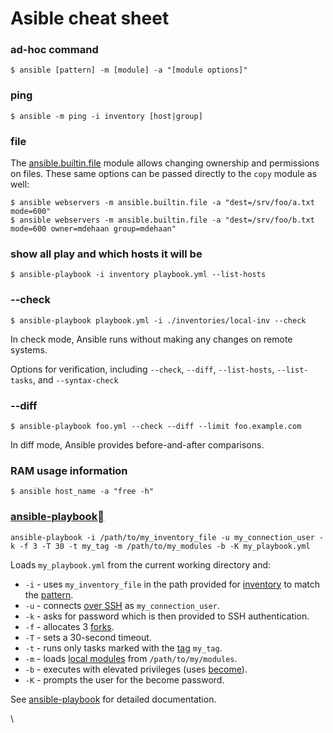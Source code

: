 # Asible cheat sheet

### ad-hoc command

```
$ ansible [pattern] -m [module] -a "[module options]"
```

### ping

```
$ ansible -m ping -i inventory [host|group]
```

### file

The [ansible.builtin.file](https://docs.ansible.com/ansible/latest/collections/ansible/builtin/file\_module.html#file-module) module allows changing ownership and permissions on files. These same options can be passed directly to the `copy` module as well:

```
$ ansible webservers -m ansible.builtin.file -a "dest=/srv/foo/a.txt mode=600"
$ ansible webservers -m ansible.builtin.file -a "dest=/srv/foo/b.txt mode=600 owner=mdehaan group=mdehaan"
```

### show all play and which hosts it will be

```
$ ansible-playbook -i inventory playbook.yml --list-hosts
```

### --check

```
$ ansible-playbook playbook.yml -i ./inventories/local-inv --check
```

In check mode, Ansible runs without making any changes on remote systems.

Options for verification, including `--check`, `--diff`, `--list-hosts`, `--list-tasks`, and `--syntax-check`

### --diff

```
$ ansible-playbook foo.yml --check --diff --limit foo.example.com
```

In diff mode, Ansible provides before-and-after comparisons.



### RAM usage information

```
$ ansible host_name -a "free -h"
```



### [ansible-playbook](https://docs.ansible.com/ansible/latest/command\_guide/cheatsheet.html#id1)[](https://docs.ansible.com/ansible/latest/command\_guide/cheatsheet.html#ansible-playbook)

```
ansible-playbook -i /path/to/my_inventory_file -u my_connection_user -k -f 3 -T 30 -t my_tag -m /path/to/my_modules -b -K my_playbook.yml
```

Loads `my_playbook.yml` from the current working directory and:

* `-i` - uses `my_inventory_file` in the path provided for [inventory](https://docs.ansible.com/ansible/latest/inventory\_guide/intro\_inventory.html#intro-inventory) to match the [pattern](https://docs.ansible.com/ansible/latest/inventory\_guide/intro\_patterns.html#intro-patterns).
* `-u` - connects [over SSH](https://docs.ansible.com/ansible/latest/inventory\_guide/connection\_details.html#connections) as `my_connection_user`.
* `-k` - asks for password which is then provided to SSH authentication.
* `-f` - allocates 3 [forks](https://docs.ansible.com/ansible/latest/playbook\_guide/playbooks\_strategies.html#playbooks-strategies).
* `-T` - sets a 30-second timeout.
* `-t` - runs only tasks marked with the [tag](https://docs.ansible.com/ansible/latest/playbook\_guide/playbooks\_tags.html#tags) `my_tag`.
* `-m` - loads [local modules](https://docs.ansible.com/ansible/latest/dev\_guide/developing\_locally.html#developing-locally) from `/path/to/my/modules`.
* `-b` - executes with elevated privileges (uses [become](https://docs.ansible.com/ansible/latest/playbook\_guide/playbooks\_privilege\_escalation.html#become)).
* `-K` - prompts the user for the become password.

See [ansible-playbook](https://docs.ansible.com/ansible/latest/cli/ansible-playbook.html#ansible-playbook) for detailed documentation.

[ ](https://docs.ansible.com/ansible/latest/cli/ansible-vault.html)

\
